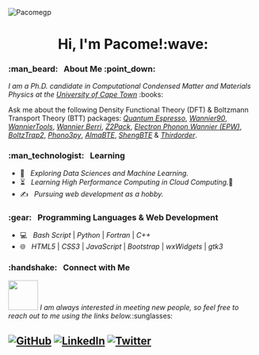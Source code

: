<p align="left">
  <img src="https://komarev.com/ghpvc/?username=Pacomegp" alt="Pacomegp"/> 
</p> 

<h1 align="center"> Hi, I'm Pacome!:wave: </h1>

<h3> :man_beard: &nbsp; About Me :point_down: </h3>

<p><em>I am a Ph.D. candidate in Computational Condensed Matter and Materials Physics at the <a href="https://www.uct.ac.za/">University of Cape Town</a></em> :books:

Ask me about the following Density Functional Theory (DFT) & Boltzmann Transport Theory (BTT) packages: <em><a href="https://www.quantum-espresso.org/">Quantum Espresso</a></em>, <em><a href="http://www.wannier.org/">Wannier90</a></em>, <em><a href="https://www.wanniertools.org/">WannierTools</a></em>, <em><a href="https://wannier-berri.org//">Wannier Berri</a></em>, <em><a href="https://z2pack.greschd.ch/en/latest/">Z2Pack</a></em>, <em><a href="https://epw-code.org/">Electron Phonon Wannier (EPW)</a></em>, <em><a href="https://gitlab.com/sousaw/BoltzTraP2">BoltzTrap2</a></em>, <em><a href="https://phonopy.github.io/phono3py/">Phono3py</a></em>, <em><a href="https://almabte.bitbucket.io/">AlmaBTE</a></em>, <em><a href="https://www.shengbte.org/">ShengBTE</a></em> & <em><a href="https://www.shengbte.org/announcements/thirdorderpyv110released">Thirdorder</a></em>.

<h3> :man_technologist: &nbsp; Learning </h3>

- :thinking: &nbsp; <em>Exploring Data Sciences and Machine Learning.</em>
- :hourglass_flowing_sand: &nbsp; <em>Learning High Performance Computing in Cloud Computing.</em>:monocle_face:
- :writing_hand: &nbsp; <em>Pursuing web development as a hobby.</em>

<h3> :gear: &nbsp; Programming Languages & Web Development </h3>

- :computer: &nbsp; <em>Bash Script</em> | <em>Python</em> | <em>Fortran</em> | <em>C++</em>
- :globe_with_meridians: &nbsp; <em>HTML5</em> | <em>CSS3</em> | <em>JavaScript</em> | <em>Bootstrap</em> | <em>wxWidgets</em> | <em>gtk3</em>

<h3> :handshake: &nbsp; Connect with Me </h3>
<img src="https://media.giphy.com/media/LnQjpWaON8nhr21vNW/giphy.gif" width="60"> <em>I am always interested in meeting new people, so feel free to reach out to me using the links below.</em>:sunglasses:

<h2>
<p align="left">
<a href="https://github.com/Pacomegp/" target="_blank"><img alt="GitHub" src="https://img.shields.io/badge/GitHub-Pacomehub-blue?style=flat&logo=github"></a>
<a href="https://www.linkedin.com/in/pacome-nguimeya/" target="_blank"><img alt="LinkedIn" src="https://img.shields.io/badge/LinkedIn-Pacome Nguimeya-blue?style=flat&logo=linkedin"></a>
<a href="https://twitter.com/pacomenguimeya" target="_blank"><img alt="Twitter" src="https://img.shields.io/badge/Twitter-@pacomenguimeya-blue?style=flat&logo=twitter"></a>
</p>
<h2/>
